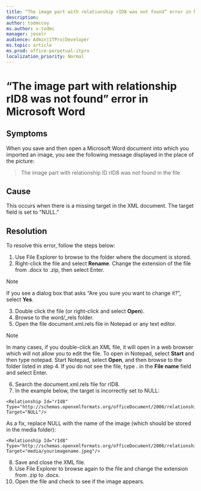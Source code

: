 ```yaml
---
title: “The image part with relationship rID8 was not found” error in Microsoft Word
description: 
author: todmccoy
ms.author: v-todmc
manager: joselr
audience: Admin|ITPro|Developer
ms.topic: article
ms.prod: office-perpetual-itpro
localization_priority: Normal 
---
```


# “The image part with relationship rID8 was not found” error in Microsoft Word

## Symptoms
When you save and then open a Microsoft Word document into which you imported an image, you see the following message displayed in the place of the picture:

> The image part with relationship ID rID8 was not found in the file

## Cause
This occurs when there is a missing target in the XML document. The target field is set to "NULL.”

## Resolution
To resolve this error, follow the steps below:
1.	Use File Explorer to browse to the folder where the document is stored.
2.	Right-click the file and select **Rename**. Change the extension of the file from .docx to .zip, then select Enter.

> [!NOTE]
> If you see a dialog box that asks “Are you sure you want to change it?”, select **Yes**.
3.	Double click the file (or right-click and select **Open**).
4.	Browse to the word/_rels folder.
5.	Open the file document.xml.rels file in Notepad or any text editor.

> [!NOTE]
> In many cases, if you double-click an XML file, it will open in a web browser which will not allow you to edit the file. To open in Notepad, select **Start** and then type notepad. Start Notepad, select **Open**, and then browse to the folder listed in step 4. If you do not see the file, type *.* in the **File name** field and select Enter.

6.	 Search the document.xml.rels file for rID8.
7.	In the example below, the target is incorrectly set to NULL:
```
<Relationship Id="rId8" Type="http://schemas.openxmlformats.org/officeDocument/2006/relationships/image" Target="NULL"/>
```
As a fix, replace NULL with the name of the image (which should be stored in the media folder): 

```
<Relationship Id="rId8" Type="http://schemas.openxmlformats.org/officeDocument/2006/relationships/image" Target="media/yourimagename.jpeg"/>
```

8.	Save and close the XML file. 
9.	Use File Explorer to browse again to the file and change the extension from .zip to .docx. 
10.	Open the file and check to see if the image appears. 
